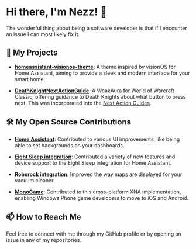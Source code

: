 
# Hi there, I'm Nezz! 👋

The wonderful thing about being a software developer is that if I encounter an issue I can most likely fix it.

## 🌱 My Projects

- **[homeassistant-visionos-theme](https://github.com/Nezz/homeassistant-visionos-theme)**: A theme inspired by visionOS for Home Assistant, aiming to provide a sleek and modern interface for your smart home.

- **[DeathKnightNextActionGuide](https://github.com/Nezz/DeathKnightNextActionGuide)**: A WeakAura for World of Warcraft Classic, offering guidance to Death Knights about what button to press next. This was incorporated into the [Next Action Guides](https://nag.tebex.io).

## 🛠️ My Open Source Contributions

- **[Home Assistant](https://github.com/home-assistant)**: Contributed to various UI improvements, like being able to set backgrounds on your dashboards.

- **[Eight Sleep integration](https://github.com/lukas-clarke/eight_sleep)**: Contributed a variety of new features and device support to the Eight Sleep integration for Home Assistant.

- **[Roborock integration](https://github.com/humbertogontijo/homeassistant-roborock)**: Improved the way maps are displayed for your vacuum cleaner.

- **[MonoGame](https://github.com/MonoGame/MonoGame)**: Contributed to this cross-platform XNA implementation, enabling Windows Phone game developers to move to iOS and Android.

## 📫 How to Reach Me

Feel free to connect with me through my GitHub profile or by opening an issue in any of my repositories.
